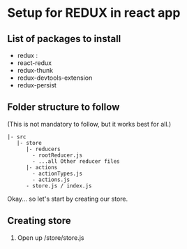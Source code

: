 # Setup for REDUX in react app

## List of packages to install
- redux : 
- react-redux
- redux-thunk
- redux-devtools-extension
- redux-persist

## Folder structure to follow

(This is not mandatory to follow, but it works best for all.)

```
|- src
   |- store
      |- reducers
        - rootReducer.js
        - ...all Other reducer files
      |- actions
        - actionTypes.js
        - actions.js
      - store.js / index.js
```

Okay... so let's start by creating our store.

## Creating store

1. Open up /store/store.js

